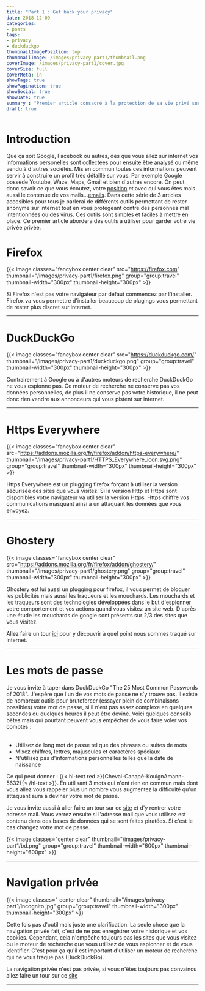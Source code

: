 ```yaml
---
title: "Part 1 : Get back your privacy"
date: 2018-12-09
categories:
- posts
tags:
- privacy
- duckduckgo
thumbnailImagePosition: top
thumbnailImage: /images/privacy-part1/thumbnail.png
coverImage: /images/privacy-part1/cover.jpg
coverSize: full
coverMeta: in
showTags: true
showPagination: true
showSocial: true
showDate: true
summary : "Premier article consacré à la protection de sa vie privé sur internet."
draft: true
---
```


# Introduction

Que ça soit Google, Facebook ou autres, dès que vous allez sur internet vos informations personelles sont collectées pour ensuite être analysé ou même vendu à d'autres sociétés. Mis en commun toutes ces informations peuvent servir à construire un profil très détaillé sur vous. Par exemple Google possède Youtube, Waze, Maps, Gmail et bien d'autres encore. On peut donc savoir ce que vous écoutez, votre [position](https://thehackernews.com/2018/08/google-mobile-location-tracking.html)  et avec qui vous êtes mais aussi le contenue de vos mails...[emails](https://www.theguardian.com/technology/2013/aug/14/google-gmail-users-privacy-email-lawsuit). Dans cette série de 3 articles accesibles pour tous je parlerai de différents outils permettant de rester anonyme sur internet tout en vous protégeant contre des personnes mal intentionnées ou des virus. Ces outils sont simples et faciles à mettre en place. Ce premier article abordera des outils à utiliser pour garder votre vie privée privée.



# Firefox   

{{< image classes="fancybox center clear" src="https://firefox.com" thumbnail="/images/privacy-part1/firefox.png" group="group:travel" thumbnail-width="300px" thumbnail-height="300px" >}}

Si Firefox n'est pas votre navigateur par défaut commencez par l'installer. Firefox va vous permettre d'installer beaucoup de plugings vous permettant de rester plus discret sur internet.

---

# DuckDuckGo

{{< image classes="fancybox center clear" src="https://duckduckgo.com/" thumbnail="/images/privacy-part1/duckduckgo.png" group="group:travel" thumbnail-width="300px" thumbnail-height="300px" >}}

Contrairement à Google ou à d'autres moteurs de recherche DuckDuckGo ne vous espionne pas. Ce moteur de recherche ne conserve pas vos données personnelles, de plus il ne conserve pas votre historique, il ne peut donc rien vendre aux annonceurs qui vous pistent sur internet.

---

# Https Everywhere

{{< image classes="fancybox center clear" src="https://addons.mozilla.org/fr/firefox/addon/https-everywhere/" thumbnail="/images/privacy-part1/HTTPS_Everywhere_icon.svg.png" group="group:travel" thumbnail-width="300px" thumbnail-height="300px" >}}

Https Everywhere est un plugging firefox forçant à utiliser la version sécurisée des sites que vous visitez. Si la version Http et Https sont disponibles votre navigateur va utiliser la version Https. Https chiffre vos communications masquant ainsi à un attaquant les données que vous envoyez.


---

# Ghostery

{{< image classes="fancybox center clear" src="https://addons.mozilla.org/fr/firefox/addon/ghostery/" thumbnail="/images/privacy-part1/ghostery.png" group="group:travel" thumbnail-width="300px" thumbnail-height="300px" >}}

Ghostery est lui aussi un plugging pour firefox, il vous permet de bloquer les publicités mais aussi les traqueurs et les mouchards. Les mouchards et les traqueurs sont des technologies développées dans le but d'espionner votre comportement et vos actions quand vous visitez un site web. D'après une étude les mouchards de google sont présents sur 2/3 des sites que vous visitez.

Allez faire un tour [ici](https://clickclickclick.click/#edba862411c0a697c5fb617044084015") pour y découvrir à quel point nous sommes traqué sur internet. 
      
---

# Les mots de passe


Je vous invite à taper dans DuckDuckGo "The 25 Most Common Passwords of 2018". J'espère que l'un de vos mots de passe ne s'y trouve pas. Il existe de nombreux outils pour bruteforcer (essayer plein de combinaisons possibles) votre mot de passe, si il n'est pas assez complexe en quelques secondes ou quelques heures il peut être deviné. Voici quelques conseils bêtes mais qui pourtant peuvent vous empêcher de vous faire voler vos comptes :  
<br/>

- Utilisez de long mot de passe tel que des phrases ou suites de mots
- Mixez chiffres, lettres, majuscules et caractères spéciaux
- N'utilisez pas d'informations personnelles telles que la date de naissance

Ce qui peut donner : {{< hl-text red >}}Cheval-Canapé-KouignAmann-5632{{< /hl-text >}}. En utilisant 3 mots qui n'ont rien en commun mais dont vous allez vous rappeler plus un nombre vous augmentez la difficulté qu'un attaquant aura à deviner votre mot de passe.

Je vous invite aussi à aller faire un tour sur ce [site](https://haveibeenpwned.com) et d'y rentrer votre adresse mail. Vous verrez ensuite si l'adresse mail que vous utilisez est contenu dans des bases de données qui se sont faites piratées. Si c'est le cas changez votre mot de passe.

{{< image classes="center clear" thumbnail="/images/privacy-part1/bd.png" group="group:travel" thumbnail-width="600px" thumbnail-height="600px" >}}
      

---

# Navigation privée

{{< image classes=" center clear" thumbnail="/images/privacy-part1/incognito.jpg" group="group:travel" thumbnail-width="300px" thumbnail-height="300px" >}}

Cette fois pas d'outil mais juste une clarification. La seule chose que la navigation privée fait, c'est de ne pas enregistrer votre historique et vos cookies. Cependant, cela n'empêche toujours pas les sites que vous visitez ou le moteur de recherche que vous utilisez de vous espionner et de vous identifier. C'est pour ça qu'il est important d'utiliser un moteur de recherche qui ne vous traque pas (DuckDuckGo).

La navigation privée n'est pas privée, si vous n'êtes toujours pas convaincu allez faire un tour sur ce [site](https://www.nothingprivate.ml/)



---